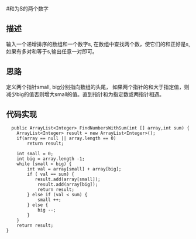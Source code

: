 #和为S的两个数字
## 描述
输入一个递增排序的数组和一个数字s, 在数组中查找两个数，使它们的和正好是s,如果有多对和等于s,输出任意一对即可。
## 思路
定义两个指针small, big分别指向数组的头尾， 如果两个指针的和大于指定值，则减少big的值否则增大small的值。直到指针和为指定数或两指针相遇。
## 代码实现
      public ArrayList<Integer> FindNumbersWithSum(int [] array,int sum) {
        ArrayList<Integer> result = new ArrayList<Integer>();
        if(array == null || array.length == 0)
            return result;
        
        int small = 0;
        int big = array.length -1;
        while (small < big) {
            int val = array[small] + array[big];
            if ( val == sum) {
               result.add(array[small]);
                result.add(array[big]);
 				return result;
            } else if (val < sum) {
                small ++;
            } else {
                big --;
            }
        }
        return result;
    }
